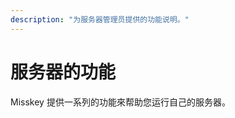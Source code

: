 ```yaml
---
description: "为服务器管理员提供的功能说明。"
---
```


# 服务器的功能

Misskey 提供一系列的功能來帮助您运行自己的服务器。

<MkIndex :sort="(a, b) => b.name - a.name"></MkIndex>
